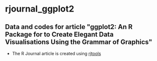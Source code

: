 # rjournal_ggplot2
## Data and codes for article "ggplot2: An R Package for to Create Elegant Data Visualisations Using the Grammar of Graphics"
- The R Journal article is created using [rjtools](https://github.com/rjournal/rjtools)
